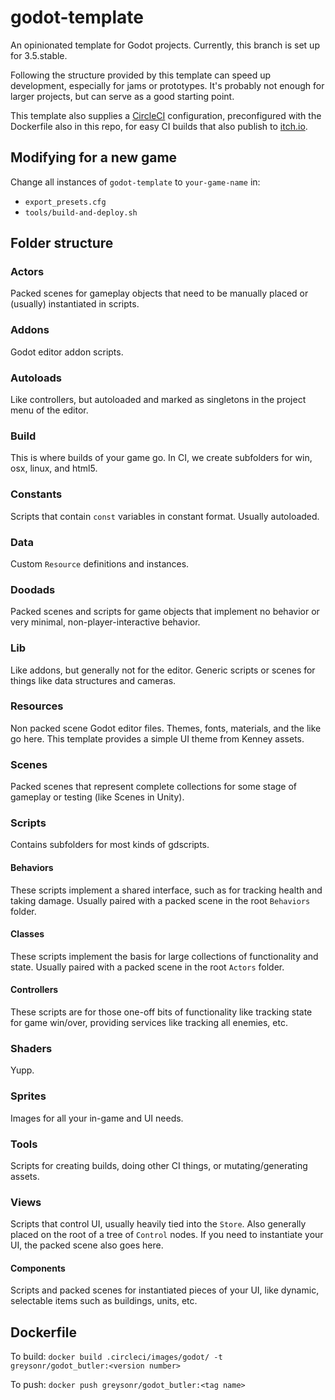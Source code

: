 # godot-template

An opinionated template for Godot projects. Currently, this branch is set up for 3.5.stable.

Following the structure provided by this template can speed up development, especially for jams or prototypes. It's probably not enough for larger projects, but can serve as a good starting point.

This template also supplies a [CircleCI](https://circleci.com/) configuration, preconfigured with the Dockerfile also in this repo, for easy CI builds that also publish to [itch.io](https://itch.io).

## Modifying for a new game

Change all instances of `godot-template` to `your-game-name` in:
- `export_presets.cfg`
- `tools/build-and-deploy.sh`

## Folder structure

### Actors

Packed scenes for gameplay objects that need to be manually placed or (usually) instantiated in scripts.

### Addons

Godot editor addon scripts.

### Autoloads

Like controllers, but autoloaded and marked as singletons in the project menu of the editor.

### Build

This is where builds of your game go. In CI, we create subfolders for win, osx, linux, and html5.

### Constants

Scripts that contain `const` variables in constant format. Usually autoloaded.

### Data

Custom `Resource` definitions and instances.

### Doodads

Packed scenes and scripts for game objects that implement no behavior or very minimal, non-player-interactive behavior.

### Lib

Like addons, but generally not for the editor. Generic scripts or scenes for things like data structures and cameras.

### Resources

Non packed scene Godot editor files. Themes, fonts, materials, and the like go here. This template provides a simple UI theme from Kenney assets.

### Scenes

Packed scenes that represent complete collections for some stage of gameplay or testing (like Scenes in Unity).

### Scripts

Contains subfolders for most kinds of gdscripts.

#### Behaviors

These scripts implement a shared interface, such as for tracking health and taking damage. Usually paired with a packed scene in the root `Behaviors` folder.

#### Classes

These scripts implement the basis for large collections of functionality and state. Usually paired with a packed scene in the root `Actors` folder.

#### Controllers

These scripts are for those one-off bits of functionality like tracking state for game win/over, providing services like tracking all enemies, etc.

### Shaders

Yupp.

### Sprites

Images for all your in-game and UI needs.

### Tools

Scripts for creating builds, doing other CI things, or mutating/generating assets.

### Views

Scripts that control UI, usually heavily tied into the `Store`. Also generally placed on the root of a tree of `Control` nodes. If you need to instantiate your UI, the packed scene also goes here.

#### Components

Scripts and packed scenes for instantiated pieces of your UI, like dynamic, selectable items such as buildings, units, etc.

## Dockerfile

To build:
`docker build .circleci/images/godot/ -t greysonr/godot_butler:<version number>`

To push:
`docker push greysonr/godot_butler:<tag name>`
